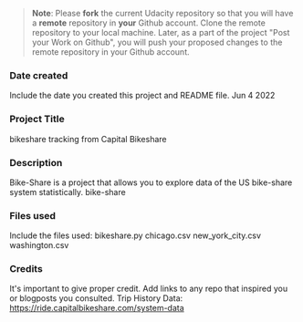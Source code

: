 >**Note**: Please **fork** the current Udacity repository so that you will have a **remote** repository in **your** Github account. Clone the remote repository to your local machine. Later, as a part of the project "Post your Work on Github", you will push your proposed changes to the remote repository in your Github account.

### Date created
Include the date you created this project and README file.
Jun 4 2022

### Project Title
bikeshare tracking from Capital Bikeshare

### Description
Bike-Share is a project that allows you to explore data of the US bike-share system statistically. bike-share

### Files used
Include the files used: bikeshare.py chicago.csv new_york_city.csv washington.csv

### Credits
It's important to give proper credit. Add links to any repo that inspired you or blogposts you consulted.
Trip History Data: https://ride.capitalbikeshare.com/system-data
